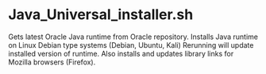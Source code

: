 # Java_Universal_installer.sh

 Gets latest Oracle Java runtime from Oracle repository. 
 Installs Java runtime on Linux Debian type systems (Debian, Ubuntu, Kali)
 Rerunning will update installed version of runtime.
 Also installs and updates library links for Mozilla browsers (Firefox). 

